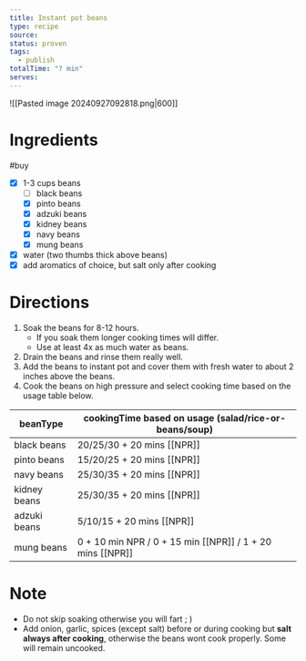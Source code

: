 ```yaml
---
title: Instant pot beans
type: recipe
source: 
status: proven
tags:
  - publish
totalTime: "? min"
serves:
---
```

![[Pasted image 20240927092818.png|600]]
# Ingredients
#buy
- [x] 1-3 cups beans
	- [ ] black beans
	- [x] pinto beans
	- [x] adzuki beans
	- [x] kidney beans
	- [x] navy beans
	- [x] mung beans
- [x] water (two thumbs thick above beans)
- [x] add aromatics of choice, but salt only after cooking
# Directions
1. Soak the beans for 8-12 hours.
	- If you soak them longer cooking times will differ.
	- Use at least 4x as much water as beans.
3. Drain the beans and rinse them really well.
4. Add the beans to instant pot and cover them with fresh water to about 2 inches above the beans.
5. Cook the beans on high pressure and select cooking time based on the usage table below.

| beanType     | cookingTime based on usage (salad/rice-or-beans/soup)     |
| ------------ | --------------------------------------------------------- |
| black beans  | 20/25/30 + 20 mins [[NPR]]                                |
| pinto beans  | 15/20/25 + 20 mins [[NPR]]                                |
| navy beans   | 25/30/35 + 20 mins [[NPR]]                                |
| kidney beans | 25/30/35 + 20 mins [[NPR]]                                |
| adzuki beans | 5/10/15 + 20 mins [[NPR]]                                 |
| mung beans   | 0 + 10 min NPR / 0 + 15 min [[NPR]] / 1 + 20 mins [[NPR]] |
# Note
- Do not skip soaking otherwise you will fart ; )
- Add onion, garlic, spices (except salt) before or during cooking but **salt always after cooking**, otherwise the beans wont cook properly. Some will remain uncooked.